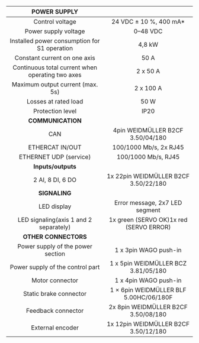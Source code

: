 | **POWER SUPPLY** |   |
| :---: | :---: |
| Control voltage | 24 VDC ± 10 %, 400 mA* |
| Power supply voltage | 0–48 VDC |
| Installed power consumption for S1 operation | 4,8 kW |
| Constant current on one axis | 50 A |
| Continuous total current when operating two axes | 2 x 50 A |
| Maximum output current (max. 5s) | 2 x 100 A |
| Losses at rated load | 50 W |
| Protection level | IP20 |
| **COMMUNICATION** |   |
| CAN | 4pin WEIDMÜLLER  B2CF 3.50/04/180 |
| ETHERCAT IN/OUT | 100/1000 Mb/s, 2x RJ45 |
| ETHERNET UDP (service) | 100/1000 Mb/s, RJ45 |
| **Inputs/outputs** |   |
| 2 AI, 8 DI, 6 DO | 1x 22pin WEIDMÜLLER  B2CF 3.50/22/180 |
| **SIGNALING** |   |
| LED display | Error message, 2x7 LED segment |
| LED signaling(axis 1 and 2 separately) | 1x green (SERVO OK)1x red (SERVO ERROR) |
| **OTHER CONNECTORS** |   |
| Power supply of the power section | 1 x 3pin WAGO push-in |
| Power supply of the control part | 1 x 5pin WEIDMÜLLER  BCZ 3.81/05/180 |
| Motor connector | 1 x 4pin WAGO push-in |
| Static brake connector | 1 × 6pin WEIDMÜLLER  BLF 5.00HC/06/180F |
| Feedback connector | 2x 8pin WEIDMÜLLER  B2CF 3.50/08/180 |
| External encoder | 1x 12pin WEIDMÜLLER  B2CF 3.50/12/180 |
